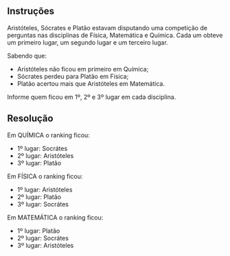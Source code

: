 ## Instruções

Aristóteles, Sócrates e Platão estavam disputando uma competição de perguntas nas disciplinas de Física, Matemática e Química. Cada um obteve um primeiro lugar, um segundo lugar e um terceiro lugar.

Sabendo que: 
- Aristóteles não ficou em primeiro em Química; 
- Sócrates perdeu para Platão em Física; 
- Platão acertou mais que Aristóteles em Matemática.

Informe quem ficou em 1º, 2º e 3º lugar em cada disciplina.

## Resolução

Em QUÍMICA o ranking ficou:
* 1º lugar: Socrátes
* 2º lugar: Aristóteles
* 3º lugar: Platão

Em FÍSICA o ranking ficou:
* 1º lugar: Aristóteles
* 2º lugar: Platão
* 3º lugar: Socrátes

Em MATEMÁTICA o ranking ficou:
* 1º lugar: Platão
* 2º lugar: Socrátes
* 3º lugar: Aristóteles
